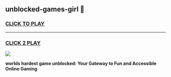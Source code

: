 
## unblocked-games-girl 👋
<h3>
<a href="https://premium.freeplayer.one?title=unblocked-games-girl&ref=14F">CLICK TO PLAY</a></h3>
<hr>

<h3>
<a href="https://premium.freeplayer.one?title=unblocked-games-girl&ref=14F">CLICK 2 PLAY</a>
  
</h3>

<a href="https://premium.freeplayer.one?title=unblocked-games-girl&ref=12F/"><img src="https://clearcache.store/games.png"></a>


**worlds hardest game unblocked: Your Gateway to Fun and Accessible Online Gaming**
